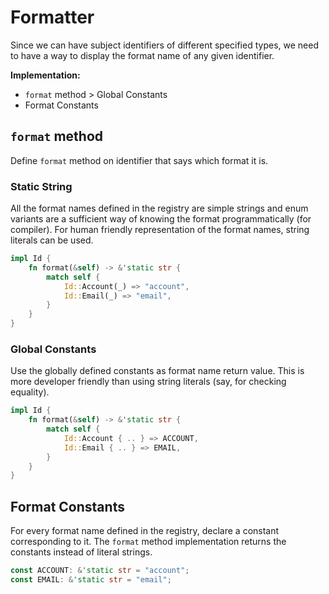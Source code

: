 # Formatter

Since we can have subject identifiers of different specified types, we need to
have a way to display the format name of any given identifier.

**Implementation:**

- `format` method > Global Constants
- Format Constants

## `format` method

Define `format` method on identifier that says which format it is.

### Static String

All the format names defined in the registry are simple strings and enum
variants are a sufficient way of knowing the format programmatically (for
compiler). For human friendly representation of the format names, string
literals can be used.

```rust
impl Id {
    fn format(&self) -> &'static str {
        match self {
            Id::Account(_) => "account",
            Id::Email(_) => "email",
        }
    }
}
```

### Global Constants

Use the globally defined constants as format name return value. This is more
developer friendly than using string literals (say, for checking equality).

```rust
impl Id {
    fn format(&self) -> &'static str {
        match self {
            Id::Account { .. } => ACCOUNT,
            Id::Email { .. } => EMAIL,
        }
    }
}
```

## Format Constants

For every format name defined in the registry, declare a constant corresponding
to it. The `format` method implementation returns the constants instead of
literal strings.

```rust
const ACCOUNT: &'static str = "account";
const EMAIL: &'static str = "email";
```
